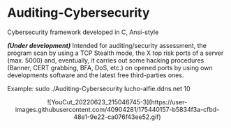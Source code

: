 # Auditing-Cybersecurity
Cybersecurity framework developed in C, Ansi-style

***(Under development)*** Intended for auditing/security assessment, the program scan by using a TCP Stealth mode, the X top risk ports of a server (max. 5000) and, eventually, it carries out some hacking procedures (Banner, CERT grabbing, BFA, DoS, etc.) on opened ports by using own developments software and the latest free third-parties ones. 

Example: sudo ./Auditing-Cybersecurity lucho-alfie.ddns.net 10

<p align="center">
  ![YouCut_20220623_215046745-3](https://user-images.githubusercontent.com/40904281/175440157-b5834f3a-cfbd-48e1-9e22-ca076f43ee52.gif)
</p>
